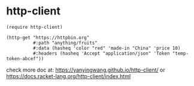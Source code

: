 http-client
===========

~~~racket
(require http-client)

(http-get "https://httpbin.org"
          #:path "anything/fruits"
          #:data (hasheq 'color "red" 'made-in "China" 'price 10)
          #:headers (hasheq 'Accept "application/json" 'Token "temp-token-abcef"))
~~~

check more doc at: https://yanyingwang.github.io/http-client/ or https://docs.racket-lang.org/http-client/index.html

